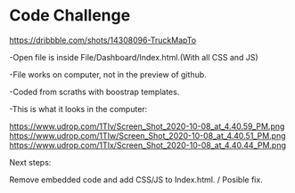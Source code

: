 # Code Challenge
 https://dribbble.com/shots/14308096-TruckMapTo 
 
 -Open file is inside File/Dashboard/Index.html.(With all CSS and JS)
 
-File works on computer, not in the preview of github.

-Coded from scraths with boostrap templates.

-This is what it looks in the computer:

https://www.udrop.com/1TIv/Screen_Shot_2020-10-08_at_4.40.59_PM.png 
https://www.udrop.com/1TIw/Screen_Shot_2020-10-08_at_4.40.51_PM.png 
https://www.udrop.com/1TIx/Screen_Shot_2020-10-08_at_4.40.44_PM.png

Next steps:

Remove embedded code and add CSS/JS to Index.html. / Posible fix.
